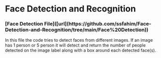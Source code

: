 # Face Detection and Recognition

<p> <h3> [Face Detection File]([url](https://github.com/ssfahim/Face-Detection-and-Recognition/tree/main/Face%20Detection))</h3>  </p>
In this file the code tries to detect faces from different images. If an image has 1 person or 5 person it will detect and return the number of people detected on the image label along with a box around each detected face(s).

